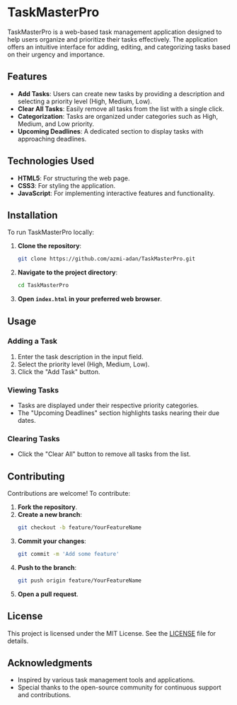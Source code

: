 
# TaskMasterPro

TaskMasterPro is a web-based task management application designed to help users organize and prioritize their tasks effectively. The application offers an intuitive interface for adding, editing, and categorizing tasks based on their urgency and importance.

## Features

- **Add Tasks**: Users can create new tasks by providing a description and selecting a priority level (High, Medium, Low).
- **Clear All Tasks**: Easily remove all tasks from the list with a single click.
- **Categorization**: Tasks are organized under categories such as High, Medium, and Low priority.
- **Upcoming Deadlines**: A dedicated section to display tasks with approaching deadlines.

## Technologies Used

- **HTML5**: For structuring the web page.
- **CSS3**: For styling the application.
- **JavaScript**: For implementing interactive features and functionality.

## Installation

To run TaskMasterPro locally:

1. **Clone the repository**:
   ```bash
   git clone https://github.com/azmi-adan/TaskMasterPro.git
   ```
2. **Navigate to the project directory**:
   ```bash
   cd TaskMasterPro
   ```
3. **Open `index.html` in your preferred web browser**.

## Usage

### Adding a Task

1. Enter the task description in the input field.
2. Select the priority level (High, Medium, Low).
3. Click the "Add Task" button.

### Viewing Tasks

- Tasks are displayed under their respective priority categories.
- The "Upcoming Deadlines" section highlights tasks nearing their due dates.

### Clearing Tasks

- Click the "Clear All" button to remove all tasks from the list.

## Contributing

Contributions are welcome! To contribute:

1. **Fork the repository**.
2. **Create a new branch**:
   ```bash
   git checkout -b feature/YourFeatureName
   ```
3. **Commit your changes**:
   ```bash
   git commit -m 'Add some feature'
   ```
4. **Push to the branch**:
   ```bash
   git push origin feature/YourFeatureName
   ```
5. **Open a pull request**.

## License

This project is licensed under the MIT License. See the [LICENSE](LICENSE) file for details.

## Acknowledgments

- Inspired by various task management tools and applications.
- Special thanks to the open-source community for continuous support and contributions.
